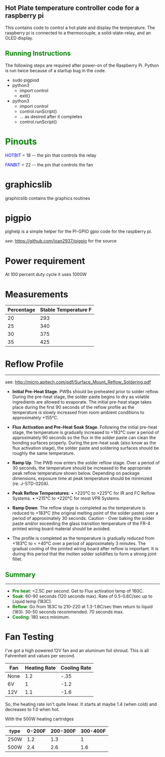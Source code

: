 ## Hot Plate temperature controller code for a raspberry pi

This contains code to control a hot plate and display the temperature. The raspberry pi is connected to a thermocouple, a solid-state-relay, and an OLED display.

## <span style="color:green">Running Instructions</span>
The following steps are required after power-on of the Raspberry Pi. Python is run twice because of a startup bug in the code.
* sudo pigpiod
* python3
    - import control
    - exit()
* python3
    - import control
    - control.runScript()
	- ... as desired after it completes
	- control.runScript()

# <span style="color:green">Pinouts</span>
<span style="color:blue">HOTBIT</span> = 18 -- the pin that controls the relay

<span style="color:blue">FANBIT</span> = 22 -- the pin that controls the fan

# graphicslib

graphicslib contains the graphics routines

# pigpio

pighelp is a simple helper for the PI-GPIO gpio code for the raspberry pi.

<i>see</i>: https://github.com/joan2937/pigpio for the source

# Power requirement

At 100 percent duty cycle it uses 1000W

# Measurements

| Percentage | Stable Temperature F |
|---| ------------- |
|20|293|
|25|340|
|30|375|
|35|425|

# Reflow Profile
---
see: http://micro.apitech.com/pdf/Surface_Mount_Reflow_Soldering.pdf

* <b>Initial Pre-Heat Stage</b>. PWBs should be preheated prior to solder reflow. During the pre-heat stage, the solder paste begins to dry as volatile ingredients are allowed to evaporate. The initial pre-heat stage takes place during the first 90 seconds of the reflow profile as the temperature is slowly increased from room ambient conditions to approximately +155°C. 
 
* <b>Flux Activation and Pre-Heat Soak Stage</b>. Following the initial pre-heat stage, the temperature is gradually increased to +183°C over a period of approximately 90 seconds so the flux in the solder paste can clean the bonding surfaces properly. During the pre-heat soak (also know as the flux activation stage), the solder paste and soldering surfaces should be roughly the same temperature. 

* <b>Ramp Up</b>.   The PWB now enters the solder reflow stage. Over a period of 30 seconds, the temperature should be increased to the appropriate peak reflow temperature shown below. Depending on package dimensions, exposure time at peak temperature should be minimized (re. J-STD-020A). 
 
* <b>Peak Reflow Temperatures</b>: • +220°C to +225°C for IR and FC Reflow Systems. • +215°C to +220°C for most VPR Systems. 
 
* <b>Ramp Down</b>.   The reflow stage is completed as the temperature is reduced to +183°C (the original melting point of the solder paste) over a period of approximately 30 seconds. Caution - Over baking the solder paste and/or exceeding the glass transition temperature of the FR-4 printed wiring board material should be avoided.  
 
 * The profile is completed as the temperature is gradually reduced from +183°C to < +40°C over a period of approximately 3 minutes. The gradual cooling of the printed wiring board after reflow is important. It is during this period that the molten solder solidifies to form a strong joint fillet.      

## <span style="color:green">Summary</span>
---
* <b><span style="color:green">Pre heat</span></b>: <2.5C per second. Get to Flux activation temp of 160C.
* <b><span style="color:green">Soak</span></b>: 60-90 seconds (120 seconds max). Rate of 0.5-0.6C/sec up to Liquid temp (183C).  
* <b><span style="color:green">Reflow</span></b>: Go from 183C to 210-220 at 1.3-1.6C/sec then return to liquid (183). 30-50 seconds recommended. 70 seconds max.
* <b><span style="color:green">Cooling</span></b>: 180 secs minimum.

# Fan Testing
I've got a high powered 12V fan and an aluminum foil shroud. This is all Fahrenheit and values per second.

|Fan| Heating Rate | Cooling Rate |
|-|-|-|
|None|1.2|-.35|
|6V|1|-1.2|
|12V|1.1|-1.6|

So, the heating rate isn't quite linear. It starts at maybe 1.4 (when cold) and decreases to 1.0 when hot.

With the 500W heating cartridges

|type|0-200F|200-300F|300-400F|
|-|-|-|-|
|250W|1.2|1.3|1|
|500W|2.4|2.6|1.6|

